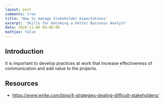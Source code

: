 ```yaml
---
layout: post
comments: true
title: 'How to manage Stakeholder Expectations'
excerpt: 'Skills for becoming a better Business Analyst'
date: 2020-11-06 04:00:00
mathjax: false
---
```


## Introduction

It is important to develop practices at work that increase effectiveness of communication and add value to the projects.



## Resources
- https://www.wrike.com/blog/4-strategies-dealing-difficult-stakeholders/ 




